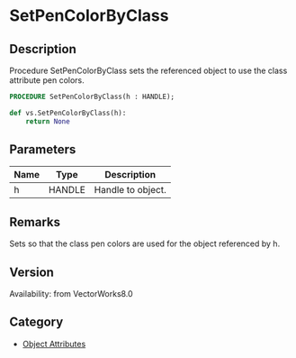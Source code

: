 # SetPenColorByClass

## Description
Procedure SetPenColorByClass sets the referenced object to use the class attribute pen colors.

```pascal
PROCEDURE SetPenColorByClass(h : HANDLE);
```

```python
def vs.SetPenColorByClass(h):
    return None
```

## Parameters
|Name|Type|Description|
|---|---|---|
|h|HANDLE|Handle to object.|

## Remarks
Sets so that the class pen colors are used for the object referenced by h.

## Version
Availability: from VectorWorks8.0

## Category
* [Object Attributes](../Categories/Object%20Attributes.md)
